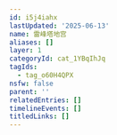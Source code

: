 ```yaml
---
id: i5j4iahx
lastUpdated: '2025-06-13'
name: 雷峰塔地宫
aliases: []
layer: 1
categoryId: cat_1YBqIhJq
tagIds:
  - tag_o60H4QPX
nsfw: false
parent: ''
relatedEntries: []
timelineEvents: []
titledLinks: []
---
```


